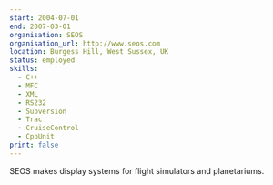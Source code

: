 ```yaml
---
start: 2004-07-01
end: 2007-03-01
organisation: SEOS
organisation_url: http://www.seos.com
location: Burgess Hill, West Sussex, UK
status: employed
skills:
  - C++
  - MFC
  - XML
  - RS232
  - Subversion
  - Trac
  - CruiseControl
  - CppUnit
print: false
---
```

SEOS makes display systems for flight simulators and planetariums.
